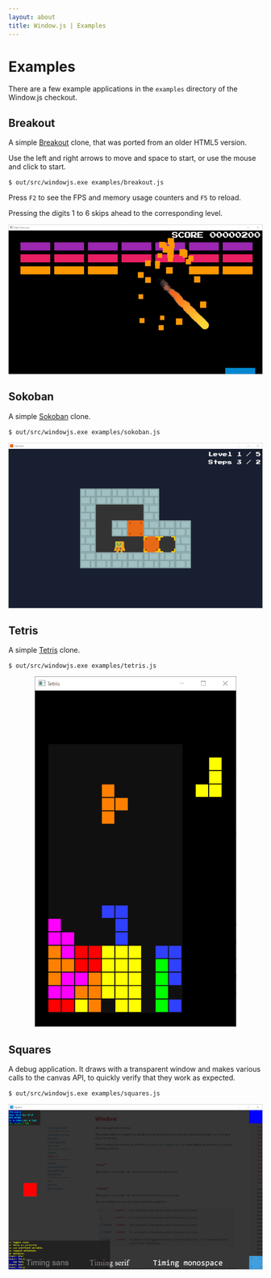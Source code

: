 ```yaml
---
layout: about
title: Window.js | Examples
---
```


Examples
========

There are a few example applications in the `examples` directory of the
Window.js checkout.


Breakout
--------

A simple [Breakout](https://en.wikipedia.org/wiki/Breakout_(video_game)) clone,
that was ported from an older HTML5 version.

Use the left and right arrows to move and space to start, or use the mouse and
click to start.

```shell
$ out/src/windowjs.exe examples/breakout.js
```

Press `F2` to see the FPS and memory usage counters and `F5` to reload.

Pressing the digits 1 to 6 skips ahead to the corresponding level.

<p align="center"><img src="breakout.png" /></p>


Sokoban
-------

A simple [Sokoban](https://en.wikipedia.org/wiki/Sokoban) clone.

```shell
$ out/src/windowjs.exe examples/sokoban.js
```

<p align="center"><img src="sokoban.png" /></p>


Tetris
------

A simple [Tetris](https://en.wikipedia.org/wiki/Tetris) clone.

```shell
$ out/src/windowjs.exe examples/tetris.js
```

<p align="center"><img src="tetris.png" /></p>


Squares
-------

A debug application. It draws with a transparent window and makes various
calls to the canvas API, to quickly verify that they work as expected.

```shell
$ out/src/windowjs.exe examples/squares.js
```

<p align="center"><img src="squares.png" /></p>
